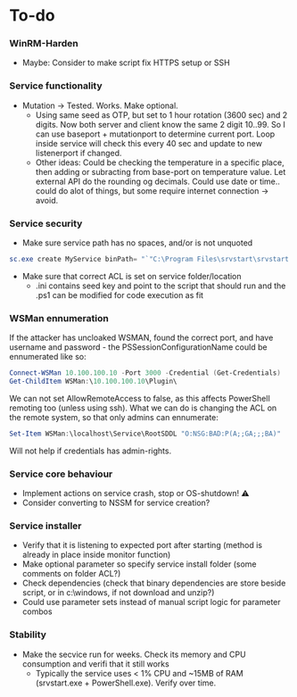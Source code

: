 # To-do

### WinRM-Harden
* Maybe: Consider to make script fix HTTPS setup or SSH

### Service functionality
* Mutation -> Tested. Works. Make optional.
  * Using same seed as OTP, but set to 1 hour rotation (3600 sec) and 2 digits. Now both server and client know the same 2 digit 10..99. So I can use baseport + mutationport to determine current port. Loop inside service will check this every 40 sec and update to new listenerport if changed.
  * Other ideas: Could be checking the temperature in a specific place, then adding or subracting from base-port on temperature value. Let external API do the rounding og decimals. Could use date or time.. could do alot of things, but some require internet connection -> avoid.

### Service security
* Make sure service path has no spaces, and/or is not unquoted
```PowerShell
sc.exe create MyService binPath= "`"C:\Program Files\srvstart\srvstart.exe`" MyService"
```
* Make sure that correct ACL is set on service folder/location
  * .ini contains seed key and point to the script that should run and the .ps1 can be modified for code execution as fit

### WSMan ennumeration
If the attacker has uncloaked WSMAN, found the correct port, and have username and password - the PSSessionConfigurationName could be ennumerated like so:
```PowerShell
Connect-WSMan 10.100.100.10 -Port 3000 -Credential (Get-Credentials)
Get-ChildItem WSMan:\10.100.100.10\Plugin\
```

We can not set AllowRemoteAccess to false, as this affects PowerShell remoting too (unless using ssh).
What we can do is changing the ACL on the remote system, so that only admins can ennumerate:
```PowerShell
Set-Item WSMan:\localhost\Service\RootSDDL "O:NSG:BAD:P(A;;GA;;;BA)"
```
Will not help if credentials has admin-rights.


### Service core behaviour
* Implement actions on service crash, stop or OS-shutdown! ⚠️
* Consider converting to NSSM for service creation?

### Service installer
* Verify that it is listening to expected port after starting (method is already in place inside monitor function)
* Make optional parameter so specify service install folder (some comments on folder ACL?)
* Check dependencies (check that binary dependencies are store beside script, or in c:\windows, if not download and unzip?)
* Could use parameter sets instead of manual script logic for parameter combos

### Stability
* Make the secvice run for weeks. Check its memory and CPU consumption and verifi that it still works
  * Typically the service uses < 1% CPU and ~15MB of RAM (srvstart.exe + PowerShell.exe). Verify over time.
